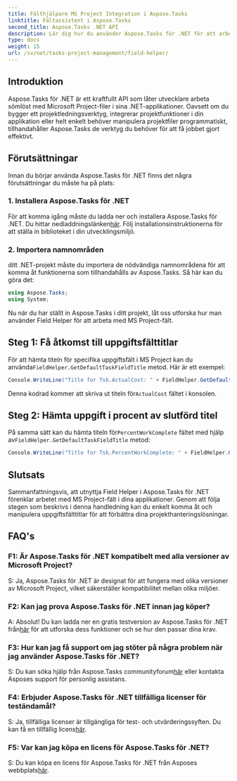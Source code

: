 ```yaml
---
title: Fälthjälpare MS Project Integration i Aspose.Tasks
linktitle: Fältassistent i Aspose.Tasks
second_title: Aspose.Tasks .NET API
description: Lär dig hur du använder Aspose.Tasks för .NET för att arbeta med MS Project-filer sömlöst.
type: docs
weight: 15
url: /sv/net/tasks-project-management/field-helper/
---
```

## Introduktion

Aspose.Tasks för .NET är ett kraftfullt API som låter utvecklare arbeta sömlöst med Microsoft Project-filer i sina .NET-applikationer. Oavsett om du bygger ett projektledningsverktyg, integrerar projektfunktioner i din applikation eller helt enkelt behöver manipulera projektfiler programmatiskt, tillhandahåller Aspose.Tasks de verktyg du behöver för att få jobbet gjort effektivt.

## Förutsättningar

Innan du börjar använda Aspose.Tasks för .NET finns det några förutsättningar du måste ha på plats:

### 1. Installera Aspose.Tasks för .NET

 För att komma igång måste du ladda ner och installera Aspose.Tasks för .NET. Du hittar nedladdningslänken[här](https://releases.aspose.com/tasks/net/). Följ installationsinstruktionerna för att ställa in biblioteket i din utvecklingsmiljö.

### 2. Importera namnområden

ditt .NET-projekt måste du importera de nödvändiga namnområdena för att komma åt funktionerna som tillhandahålls av Aspose.Tasks. Så här kan du göra det:

```csharp
using Aspose.Tasks;
using System;

```

Nu när du har ställt in Aspose.Tasks i ditt projekt, låt oss utforska hur man använder Field Helper för att arbeta med MS Project-fält.

## Steg 1: Få åtkomst till uppgiftsfälttitlar

 För att hämta titeln för specifika uppgiftsfält i MS Project kan du använda`FieldHelper.GetDefaultTaskFieldTitle` metod. Här är ett exempel:

```csharp
Console.WriteLine("Title for Tsk.ActualCost: " + FieldHelper.GetDefaultTaskFieldTitle(Tsk.ActualCost.KeyType));
```

 Denna kodrad kommer att skriva ut titeln för`ActualCost` fältet i konsolen.

## Steg 2: Hämta uppgift i procent av slutförd titel

 På samma sätt kan du hämta titeln för`PercentWorkComplete` fältet med hjälp av`FieldHelper.GetDefaultTaskFieldTitle` metod:

```csharp
Console.WriteLine("Title for Tsk.PercentWorkComplete: " + FieldHelper.GetDefaultTaskFieldTitle(Tsk.PercentWorkComplete.KeyType));
```

## Slutsats

Sammanfattningsvis, att utnyttja Field Helper i Aspose.Tasks för .NET förenklar arbetet med MS Project-fält i dina applikationer. Genom att följa stegen som beskrivs i denna handledning kan du enkelt komma åt och manipulera uppgiftsfälttitlar för att förbättra dina projekthanteringslösningar.

## FAQ's

### F1: Är Aspose.Tasks för .NET kompatibelt med alla versioner av Microsoft Project?

S: Ja, Aspose.Tasks för .NET är designat för att fungera med olika versioner av Microsoft Project, vilket säkerställer kompatibilitet mellan olika miljöer.

### F2: Kan jag prova Aspose.Tasks för .NET innan jag köper?

 A: Absolut! Du kan ladda ner en gratis testversion av Aspose.Tasks för .NET från[här](https://releases.aspose.com/) för att utforska dess funktioner och se hur den passar dina krav.

### F3: Hur kan jag få support om jag stöter på några problem när jag använder Aspose.Tasks för .NET?

 S: Du kan söka hjälp från Aspose.Tasks communityforum[här](https://forum.aspose.com/c/tasks/15) eller kontakta Asposes support för personlig assistans.

### F4: Erbjuder Aspose.Tasks för .NET tillfälliga licenser för teständamål?

 S: Ja, tillfälliga licenser är tillgängliga för test- och utvärderingssyften. Du kan få en tillfällig licens[här](https://purchase.aspose.com/temporary-license/).

### F5: Var kan jag köpa en licens för Aspose.Tasks för .NET?

 S: Du kan köpa en licens för Aspose.Tasks för .NET från Asposes webbplats[här](https://purchase.aspose.com/buy).